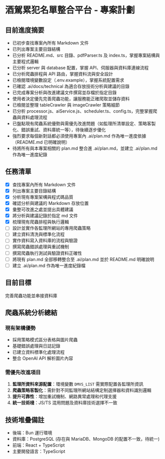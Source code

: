 # 酒駕累犯名單整合平台 - 專案計劃

## 目前進度摘要
- 已初步查找專案內所有 Markdown 文件
- 已列出專案主要目錄結構
- 已分析 README.md、src 目錄、pdfParser.ts 及 index.ts，掌握專案結構與主要程式邏輯
- 已分析 server 與 database 配置，掌握 API、伺服器與資料庫連線流程
- 已分析爬蟲排程與 API 路由，掌握資料流與安全設計
- 已檢閱環境變數設定（.env.example），掌握系統配置需求
- 已確認 .ai/docs/technical 為適合存放技術分析與建議的目錄
- 已完成專案分析與改進建議文件撰寫並存檔於指定目錄
- 使用者決定優先完善爬蟲功能，讓服務能正確爬取並儲存資料
- 已檢閱並整理 tableCrawler 與 imageCrawler 策略細節
- 已分析 processor.js、aiService.js、scheduler.ts、config.ts，完整掌握爬蟲與資料處理流程
- 已盤點現有爬蟲系統優勢與需優先改進問題（如監理所清單設定、策略客製化、錯誤重試、資料庫統一等），待後續逐步優化
- 強烈要求每個新對話都必須使用專案內 .ai/plan.md 作為唯一進度依據（README.md 已明確說明）
- 待將所有與本專案相關的 plan.md 整合進 .ai/plan.md，並建立 .ai/plan.md 作為唯一進度紀錄

## 任務清單
- [x] 查找專案內所有 Markdown 文件
- [x] 列出專案主要目錄結構
- [x] 分析現有專案架構與程式碼品質
- [x] 確認分析與建議的 Markdown 存放位置
- [x] 彙整可改進之處並提出具體建議
- [x] 將分析與建議記錄於指定 md 文件
- [x] 梳理現有爬蟲排程與執行邏輯
- [ ] 設計並實作各監理所網站的專用爬蟲策略
- [ ] 建立資料清洗與標準化流程
- [ ] 實作資料寫入資料庫的流程與驗證
- [ ] 撰寫爬蟲錯誤處理與重試機制
- [ ] 撰寫爬蟲執行測試與驗證資料正確性
- [ ] 將現有 plan.md 全部移轉整合至 .ai/plan.md 並於 README.md 明確說明
- [ ] 建立 .ai/plan.md 作為唯一進度紀錄檔

## 目前目標
完善爬蟲功能並串接資料庫

## 爬蟲系統分析總結

### 現有架構優勢
- 採用策略模式區分表格與圖片爬蟲
- 基礎錯誤處理與日誌記錄
- 已建立資料標準化處理流程
- 整合 OpenAI API 解析圖片內容

### 需優先改進項目
1. **監理所資料來源配置**：環境變數 `DMVS_LIST` 需實際配置各監理所資訊
2. **爬蟲策略客製化**：需針對不同監理所網站結構定制選擇器和資料識別邏輯
3. **提升可靠性**：增加重試機制、網路異常處理和代理支援
4. **統一技術棧**：JS/TS 混用問題及資料庫技術選擇不一致

## 技術堆疊備註
- 後端：Bun 運行環境
- 資料庫：PostgreSQL (存在與 MariaDB、MongoDB 的配置不一致，待統一)
- 前端：React + TypeScript
- 主要開發語言：TypeScript
